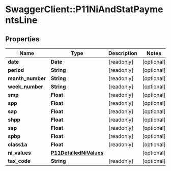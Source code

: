 # SwaggerClient::P11NiAndStatPaymentsLine

## Properties
Name | Type | Description | Notes
------------ | ------------- | ------------- | -------------
**date** | **Date** | [readonly] | [optional] 
**period** | **String** | [readonly] | [optional] 
**month_number** | **String** | [readonly] | [optional] 
**week_number** | **String** | [readonly] | [optional] 
**smp** | **Float** | [readonly] | [optional] 
**spp** | **Float** | [readonly] | [optional] 
**sap** | **Float** | [readonly] | [optional] 
**shpp** | **Float** | [readonly] | [optional] 
**ssp** | **Float** | [readonly] | [optional] 
**spbp** | **Float** | [readonly] | [optional] 
**class1a** | **Float** | [readonly] | [optional] 
**ni_values** | [**P11DetailedNiValues**](P11DetailedNiValues.md) |  | [optional] 
**tax_code** | **String** | [readonly] | [optional] 

